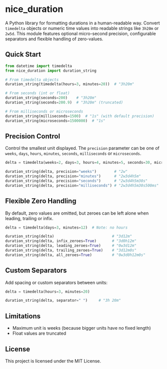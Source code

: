 # nice_duration

A Python library for formatting durations in a human-readable way. Convert `timedelta` objects or numeric time values into readable strings like `3h20m` or `2w5d`. This module features optional micro-second precision, configurable separators and flexible handling of zero-values.

## Quick Start

```python
from datetime import timedelta
from nice_duration import duration_string

# From timedelta objects
duration_string(timedelta(hours=3, minutes=20))  # "3h20m"

# From seconds (int or float)
duration_string(seconds=200)    # "3h20m"
duration_string(seconds=200.9)  # "3h20m" (truncated)

# From milliseconds or microseconds
duration_string(milliseconds=1500)  # "1s" (with default precision)
duration_string(microseconds=1500000)  # "1s"
```

## Precision Control
Control the smallest unit displayed. The `precision` parameter can be one of `weeks`,
`days`, `hours`, `minutes`, `seconds`, `milliseconds` or `microseconds`.

```python
delta = timedelta(weeks=2, days=3, hours=4, minutes=5, seconds=30, microseconds=500000)

duration_string(delta, precision="weeks")        # "2w"
duration_string(delta, precision="minutes")      # "2w3d4h5m"
duration_string(delta, precision="seconds")      # "2w3d4h5m30s"
duration_string(delta, precision="milliseconds") # "2w3d4h5m30s500ms"

```

## Flexible Zero Handling
By default, zero values are omitted, but zeroes can be left alone when leading, trailing or infix.

```python
delta = timedelta(days=3, minutes=12)  # Note: no hours

duration_string(delta)                          # "3d12m"
duration_string(delta, infix_zeroes=True)       # "3d0h12m"
duration_string(delta, leading_zeroes=True)     # "0w3d12m"
duration_string(delta, trailing_zeroes=True)    # "3d12m0s"
duration_string(delta, all_zeroes=True)         # "0w3d0h12m0s"
```

##  Custom Separators
Add spacing or custom separators between units:

```python
delta = timedelta(hours=3, minutes=20)

duration_string(delta, separator=" ")     # "3h 20m"
```

## Limitations

- Maximum unit is weeks (because bigger units have no fixed length)
- Float values are truncated

## License

This project is licensed under the MIT License.
